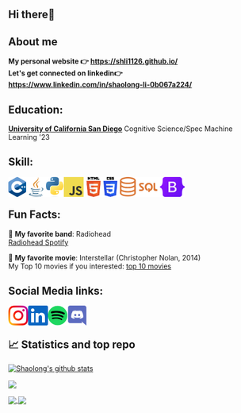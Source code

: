 ## Hi there👋


About me 
----
**My personal website :point_right: https://shli1126.github.io/** 
<br>
**Let's get connected on linkedin:point_right: https://www.linkedin.com/in/shaolong-li-0b067a224/**


Education:
-----
[**University of California San Diego**][ur] Cognitive Science/Spec Machine Learning '23  


[ur]: https://ucsd.edu/


Skill:
-----
<a href="https://isocpp.org/">
    <img height="40" align="left" alt="cpp" src="img/icons/cpp.png" />
</a>

<a href="https://www.java.com/en/">
    <img height="40" align="left" alt="java" src="img/icons/java.png" />
</a>

<a href="https://www.python.org/">
    <img height="40" align="left" alt="python" src="img/icons/python.png" />
</a>

<a href="https://www.javascript.com/">
    <img height="40" align="left" alt="javascript" src="img/icons/javascript.png" />
</a>

<a href="https://en.wikipedia.org/wiki/HTML">
    <img height="40" align="left" alt="html" src="img/icons/html.png" />
</a>

<a href="https://en.wikipedia.org/wiki/CSS">
    <img height="40" align="left" alt="cpp" src="img/icons/css.png" />
</a>

<a href="https://en.wikipedia.org/wiki/SQL/">
    <img height="40" align="left" alt="sql" src="img/icons/sql.png" />
</a>

<a href="https://getbootstrap.com/">
    <img height="40" align="left" alt="cpp" src="img/icons/bootstrap.png" />
</a>


<br />
<br />


Fun Facts:
-----
:musical_note: **My favorite band**: Radiohead
<br>
<a href="https://open.spotify.com/artist/4Z8W4fKeB5YxbusRsdQVPb">Radiohead Spotify</a>

:movie_camera: **My favorite movie**: Interstellar (Christopher Nolan, 2014)
<br>
My Top 10 movies if you interested:
<a href="https://www.douban.com/doulist/152247852/?dt_dapp=1">top 10 movies</a>


## Social Media links: 
<a href="https://instagram.com/shli_rili?igshid=YmMyMTA2M2Y=">
    <img height="40" align="left" alt="Instagram" src="img/icons/instagram.png" />
</a>

<a href="https://www.linkedin.com/in/shaolong-li-0b067a224/">
    <img height="40" align="left" alt="LinkedIn" src="img/icons/linkedin.png" />
</a>

<a href="https://open.spotify.com/user/epydajeacbzx3j99t1m064r08?si=e598ab36e99543bd">
    <img height="40" align="left" alt="Instagram" src="img/icons/spotify.png" />
</a>

<a href="https://discordapp.com/users/728440690765463554">
    <img height="40" align="left" alt="Instagram" src="img/icons/discord.png" />
</a>

<br />
<br />

## &#x1f4c8; Statistics and top repo

<a href="https://github.com/shli1126/github-readme-stats"><img align="center" src="https://github-readme-stats.vercel.app/api?username=shli1126&show_icons=true&include_all_commits=true&theme=tokyonight&hide_border=true" alt="Shaolong's github stats" /></a> 

<a href="https://github.com/shli1126/github-readme-stats"><img align="center" src="https://github-readme-stats.vercel.app/api/top-langs/?username=shli1126&layout=compact&theme=tokyonight&hide_border=true" /></a> 

<a href="https://github.com/shli1126/shli1126.github.io">
  <img align="center" src="https://github-readme-stats.vercel.app/api/pin/?username=shli1126&repo=shli1126.github.io&theme=tokyonight" />
</a>
<a href="https://github.com/shli1126/webScraper">
  <img align="center" src="https://github-readme-stats.vercel.app/api/pin/?username=shli1126&repo=webScraper&theme=tokyonight" />
</a>
